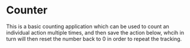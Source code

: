# Counter

This is a basic counting application which can be used to count an individual action multiple times, and then save the action below, whcih in turn will then reset the number back to 0 in order to repeat the tracking.
